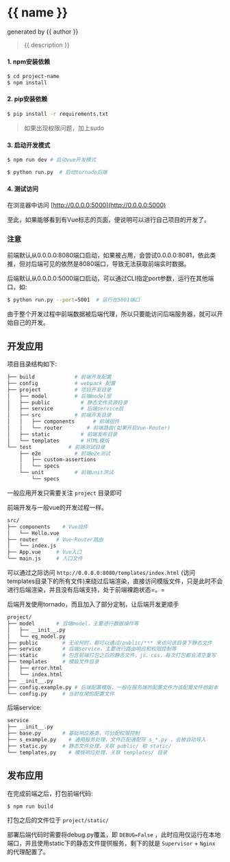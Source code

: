 # {{ name }}

generated by {{ author }}

> {{ description }}

#### 1. npm安装依赖

```bash
$ cd project-name
$ npm install
```

#### 2. pip安装依赖

```bash
$ pip install -r requirements.txt
```

> 如果出现权限问题，加上sudo

#### 3. 启动开发模式

```bash
$ npm run dev # 启动vue开发模式
```

```bash
$ python run.py  # 启动tornado后端
```

#### 4. 测试访问

在浏览器中访问 [http://0.0.0.0:5000](http://0.0.0.0:5000)

至此，如果能够看到有Vue标志的页面，便说明可以进行自己项目的开发了。

### 注意

前端默认从0.0.0.0:8080端口启动，如果被占用，会尝试0.0.0.0:8081，依此类推，但对后端可见的依然是8080端口，导致无法获取前端实时数据。

后端默认从0.0.0.0:5000端口启动，可以通过CLI指定port参数，运行在其他端口，如:

```bash
$ python run.py --port=5001  # 运行在5001端口
```

由于整个开发过程中前端数据被后端代理，所以只要能访问后端服务器，就可以开始自己的开发。

## 开发应用

项目目录结构如下:

```bash
├── build             # 前端开发配置
├── config            # webpack 配置
├── project           # 项目开发目录
│   ├── model         # 后端model层
│   ├── public          # 静态文件资源目录
│   ├── service         # 后端service层
│   ├── src           # 前端开发目录
│   │   ├── components      # 前端组件
│   │   └── router        # 前端路由(如果开启Vue-Router)
│   ├── static          # 前端发布目录
│   └── templates       # HTML模版
└── test            # 前端测试目录
    ├── e2e           # 前端e2e测试
    │   ├── custom-assertions
    │   └── specs
    └── unit          # 前端unit测试
        └── specs
```

一般应用开发只需要关注 `project` 目录即可

前端开发与一般vue的开发过程一样。

```bash
src/
├── components    # Vue组件
│   └── Hello.vue
├── router      # Vue-Router路由
│   └── index.js
├── App.vue     # Vue入口
└── main.js     # 入口文件
```

可以通过之际访问 `http://0.0.0.0:8080/templates/index.html` (访问templates目录下的所有文件)来绕过后端渲染，直接访问模版文件，只是此时不会进行后端渲染，并且没有后端支持，处于前端裸跑状态=。=

后端开发使用tornado，而且加入了部分定制，让后端开发更顺手

```bash
project/
├── model       # 后端model，主要进行数据操作等
│   ├── __init__.py
│   └── eg_model.py
├── public        # 无论何时，都可以通过/public/*** 来访问该目录下静态文件
├── service       # 后端service，主要进行路由响应和权限控制等
├── static        # 包含前端打包之后的静态文件，js、css，每次打包都会清空重写
├── templates     # 模版文件目录
│   ├── error.html
│   └── index.html
├── __init__.py
├── config.example.py # 后端配置模版，一般在服务端的配置文件为该配置文件的副本
└── config.py     # 当前在用的配置文件
```

后端service:

```bash
service
├── __init__.py
├── base.py       # 基础响应基类，可分配权限控制
├── s_example.py    # 通用服务处理，文件匹配通配符 s_*.py ，会被自动导入
├── static.py     # 静态文件处理，关联 public/ 和 static/
└── templates.py    # 模版响应处理，关联 templates/ 目录
```

## 发布应用

在完成前端之后，打包前端代码:

```bash
$ npm run build
```

打包之后的文件位于 `project/static/`

部署后端代码时需要将debug.py覆盖，即 `DEBUG=False` ，此时应用仅运行在本地端口，并且使用static下的静态文件提供服务，剩下的就是 `Supervisor` + `Nginx` 的代理配置了。


